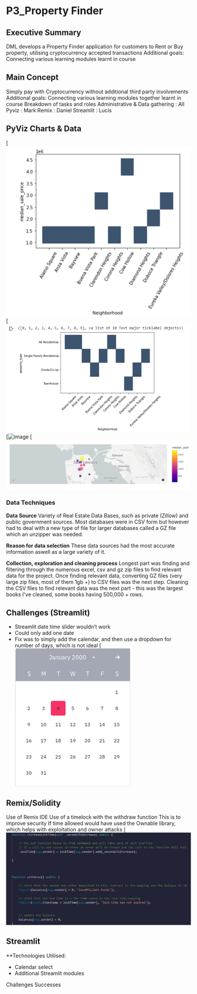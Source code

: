 # P3_Property Finder

## Executive Summary
DML develops a Property Finder application for customers to Rent or Buy property, utilising cryptocurrency accepted transactions
Additional goals: Connecting various learning modules learnt in course

## Main Concept
Simply pay with Cryptocurrency without additional third party involvements
Additional goals: Connecting various learning modules together learnt in course
Breakdown of tasks and roles
Administrative & Data gathering : All
Pyviz : Mark
Remix : Daniel
Streamlit : Lucis

## PyViz Charts & Data

[![image](https://raw.githubusercontent.com/Lucis-1/P3_Tokenize/main/3.%20Pyviz/Median%20Sales%20Data.png)
[![image](https://raw.githubusercontent.com/Lucis-1/P3_Tokenize/main/3.%20Pyviz/PyViz%20Plot.png)
[![image](https://raw.githubusercontent.com/aliquid-novi/HW-Projects/master/Scatter%20Median%20ppsf.png)
[![image](https://raw.githubusercontent.com/Lucis-1/P3_Tokenize/main/3.%20Pyviz/Map.png)

### Data Techniques 

**Data Source**
Variety of Real Estate Data Bases, such as private (Zillow) and public government sources. Most databases were in CSV form but however had to deal with a new type of file for larger databases called a GZ file which an unzipper was needed.

**Reason for data selection**
These data sources had the most accurate information aswell as a large variety of it.

**Collection, exploration and cleaning process**
Longest part was finding and filtering through the numerous excel, csv and gz zip files to find relevant data for the project. Once finding relevant data, converting GZ files (very large zip files, most of them 1gb +) to CSV files was the next step.
Cleaning the CSV files to find relevant data was the next part - this was the largest books I've cleaned, some books having 500,000 + rows.

## Challenges (Streamlit)
- Streamlit date time slider wouldn’t work
- Could only add one date
- Fix was to simply add the calendar, and then use
a dropdown for number of days, which is not ideal
[![image](https://github.com/Lucis-1/P3_Tokenize/blob/main/5.%20Presentation/Images/Picture1.png)

## Remix/Solidity
Use of Remix IDE
Use of a timelock with the withdraw function
This is to improve security
If time allowed would have used the 
Ownable library, which helps with exploitation
and owner attacks
[![image](https://github.com/Lucis-1/P3_Tokenize/blob/main/5.%20Presentation/Images/timelock.png)

## Streamlit
**Technologies Utilised:
- Calendar select
- Additional Streamlit modules

Challenges
Successes
